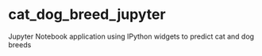 # cat_dog_breed_jupyter
Jupyter Notebook application using IPython widgets to predict cat and dog breeds
